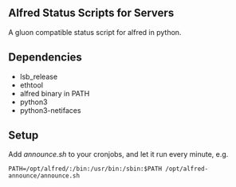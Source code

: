 Alfred Status Scripts for Servers
---------------------------------

A gluon compatible status script for alfred in python.

## Dependencies

 * lsb_release
 * ethtool
 * alfred binary in PATH
 * python3
 * python3-netifaces

## Setup

Add _announce.sh_ to your cronjobs, and let it run every minute, e.g.
```
PATH=/opt/alfred/:/bin:/usr/bin:/sbin:$PATH /opt/alfred-announce/announce.sh
```
